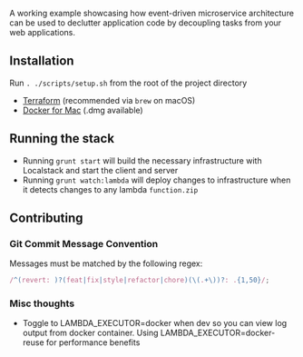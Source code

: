 A working example showcasing how event-driven microservice architecture can be used to declutter application code by decoupling tasks from your web applications.

## Installation

Run `. ./scripts/setup.sh` from the root of the project directory

- [Terraform](https://www.terraform.io/) (recommended via `brew` on macOS)
- [Docker for Mac](https://docs.docker.com/v17.12/docker-for-mac/install/) (.dmg available)

## Running the stack

- Running `grunt start` will build the necessary infrastructure with Localstack and start the client and server
- Running `grunt watch:lambda` will deploy changes to infrastructure when it detects changes to any lambda `function.zip`

## Contributing

### Git Commit Message Convention

Messages must be matched by the following regex:

```js
/^(revert: )?(feat|fix|style|refactor|chore)(\(.+\))?: .{1,50}/;
```

### Misc thoughts

- Toggle to LAMBDA_EXECUTOR=docker when dev so you can view log output from docker container. Using LAMBDA_EXECUTOR=docker-reuse for performance benefits
